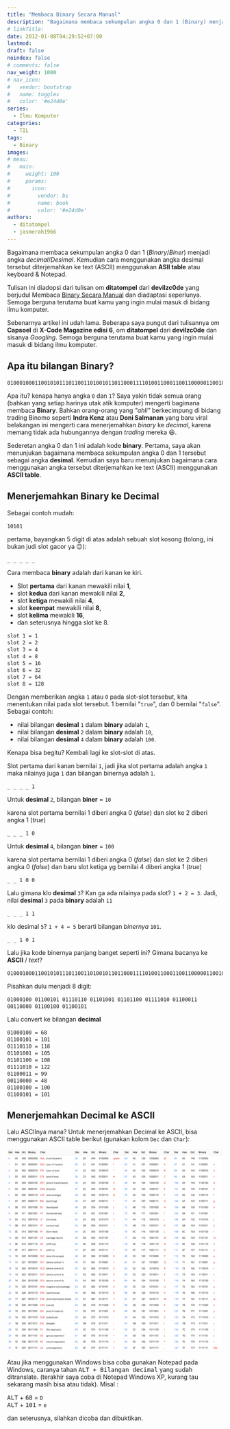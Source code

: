 ```yaml
---
title: "Membaca Binary Secara Manual"
description: "Bagaimana membaca sekumpulan angka 0 dan 1 (Binary) menjadi decimal. Kemudian cara menggunakan angka desimal tersebut diterjemahkan ke text (ASCII) menggunakan ASII table"
# linkTitle:
date: 2012-01-08T04:29:52+07:00
lastmod:
draft: false
noindex: false
# comments: false
nav_weight: 1000
# nav_icon:
#   vendor: bootstrap
#   name: toggles
#   color: '#e24d0e'
series:
  - Ilmu Komputer
categories:
  - TIL
tags:
  - Binary
images:
# menu:
#   main:
#     weight: 100
#     params:
#       icon:
#         vendor: bs
#         name: book
#         color: '#e24d0e'
authors:
  - ditatompel
  - jasmerah1966
---
```


Bagaimana membaca sekumpulan angka 0 dan 1 (*Binary*/*Biner*) menjadi angka *decimal*/*Desimal*. Kemudian cara menggunakan angka desimal tersebut diterjemahkan ke text (ASCII) menggunakan **ASII table** atau keyboard & Notepad.

<!--more-->

Tulisan ini diadopsi dari tulisan om **ditatompel** dari **devilzc0de** yang berjudul Membaca [Binary Secara Manual](https://rtd.ditatompel.com/membaca-binary-secara-manual/) dan diadaptasi seperlunya. Semoga berguna terutama buat kamu yang ingin mulai masuk di bidang ilmu komputer.

Sebenarnya artikel ini udah lama. Beberapa saya pungut dari tulisannya om **Capsoel** di **X-Code Magazine edisi 6**, om **ditatompel** dari **devilzc0de** dan sisanya *Googling*. Semoga berguna terutama buat kamu yang ingin mulai masuk di bidang ilmu komputer.

## Apa itu bilangan Binary?

```
01000100011001010111011001101001011011000111101001100011001100000110010001100101
```

Apa itu? kenapa hanya angka `0` dan `1`? Saya yakin tidak semua orang (bahkan yang setiap harinya utak atik komputer) mengerti bagimana membaca **Binary**. Bahkan orang-orang yang *"ahli"* berkecimpung di bidang trading Binomo seperti **Indra Kenz** atau **Doni Salmanan**  yang baru viral belakangan ini mengerti cara menerjemahkan *binary* ke *decimal*, karena memang tidak ada hubungannya dengan *trading* mereka :laughing:.

Sederetan angka 0 dan 1 ini adalah kode **binary**. Pertama, saya akan menunjukan bagaimana membaca sekumpulan angka 0 dan 1 tersebut sebagai angka **desimal**. Kemudian saya baru menunjukan bagaimana cara menggunakan angka tersebut diterjemahkan ke text (ASCII) menggunakan **ASCII table**.

## Menerjemahkan Binary ke Decimal
Sebagai contoh mudah:
```
10101
```

pertama, bayangkan 5 digit di atas adalah sebuah slot kosong (tolong, ini bukan judi slot gacor ya :wink:):

```
_ _ _ _ _
```

Cara membaca **binary** adalah dari kanan ke kiri.
* Slot **pertama** dari kanan mewakili nilai **1**,
* slot **kedua** dari kanan mewakili nilai **2**,
* slot **ketiga** mewakili nilai **4**,
* slot **keempat** mewakili nilai **8**,
* slot **kelima** mewakili **16**,
* dan seterusnya hingga slot ke 8.

```
slot 1 = 1
slot 2 = 2
slot 3 = 4
slot 4 = 8
slot 5 = 16
slot 6 = 32
slot 7 = 64
slot 8 = 128
```

Dengan memberikan angka `1` atau `0` pada slot-slot tersebut, kita menentukan nilai pada slot tersebut. 1 bernilai "`true`", dan 0 bernilai "`false`". Sebagai contoh:
* nilai bilangan **desimal** `1` dalam **binary** adalah `1`,
* nilai bilangan **desimal** `2` dalam **binary** adalah `10`,
* nilai bilangan **desimal** `4` dalam **binary** adalah `100`.

Kenapa bisa begitu? Kembali lagi ke slot-slot di atas.

Slot pertama dari kanan bernilai `1`, jadi jika slot pertama adalah angka `1` maka nilainya juga `1` dan bilangan binernya adalah `1`.

```
_ _ _ _ 1
```

Untuk **desimal** `2`, bilangan **biner** = `10`

karena slot pertama bernilai 1 diberi angka 0 (*false*) dan slot ke 2 diberi angka 1 (*true*)

```
_ _ _ 1 0
```

Untuk **desimal** `4`, bilangan **biner** = `100`

karena slot pertama bernilai 1 diberi angka 0 (*false*) dan slot ke 2 diberi angka 0 (*false*) dan baru slot ketiga yg bernilai 4 diberi angka 1 (*true*)

```
_ _ 1 0 0
```

Lalu gimana klo **desimal** `3`? Kan ga ada nilainya pada slot? `1 + 2 = 3`. Jadi, nilai **desimal** `3` pada **binary** adalah `11`
```
_ _ _ 1 1
```

klo desimal `5`? `1 + 4 = 5` berarti bilangan *binernya* `101`.

```
_ _ 1 0 1
```

Lalu jika kode binernya panjang banget seperti ini? Gimana bacanya ke **ASCII** / *text*?

```
01000100011001010111011001101001011011000111101001100011001100000110010001100101
```

Pisahkan dulu menjadi 8 digit:
```
01000100 01100101 01110110 01101001 01101100 01111010 01100011 00110000 01100100 01100101
```

Lalu convert ke bilangan **decimal**

```
01000100 = 68
01100101 = 101
01110110 = 118
01101001 = 105
01101100 = 108
01111010 = 122
01100011 = 99
00110000 = 48
01100100 = 100
01100101 = 101
```

## Menerjemahkan Decimal ke ASCII
Lalu ASCIInya mana? Untuk menerjemahkan Decimal ke ASCII, bisa menggunakan ASCII table berikut (gunakan kolom `Dec` dan `Char`):

![ASCII table](ascii-table.png#center "ASCII table")

Atau jika menggunakan Windows bisa coba gunakan Notepad pada Windows, caranya tahan <kbd>ALT + Bilangan decimal</kbd> yang sudah ditranslate. (terakhir saya coba di Notepad Windows XP, kurang tau sekarang masih bisa atau tidak). Misal :

<kbd>ALT</kbd> + <kbd>68</kbd> = `D`   
<kbd>ALT</kbd> + <kbd>101</kbd> = `e`

dan seterusnya, silahkan dicoba dan dibuktikan.
